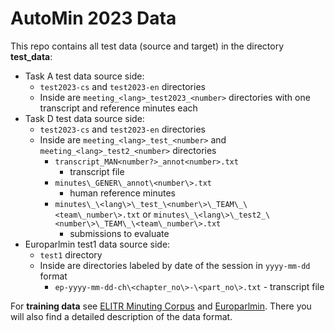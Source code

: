 # AutoMin 2023 Data

This repo contains all test data (source and target) in the directory **test_data**:
- Task A test data source side:
  - ``test2023-cs`` and ``test2023-en`` directories
  - Inside are ``meeting_<lang>_test2023_<number>`` directories with one transcript and reference minutes each
- Task D test data source side:
  - ``test2023-cs`` and ``test2023-en`` directories
  - Inside are ``meeting_<lang>_test_<number>`` and ``meeting_<lang>_test2_<number>`` directories
    - ``transcript_MAN<number?>_annot<number>.txt``
      - transcript file
    - ``minutes\_GENER\_annot\<number\>.txt``
      - human reference minutes
    - ``minutes\_\<lang\>\_test_\<number\>\_TEAM\_\<team\_number\>.txt`` or ``minutes\_\<lang\>\_test2_\<number\>\_TEAM\_\<team\_number\>.txt``
      - submissions to evaluate
- Europarlmin test1 data source side:
  - ``test1`` directory
  - Inside are directories labeled by date of the session in ``yyyy-mm-dd`` format
    - ``ep-yyyy-mm-dd-ch\<chapter_no\>-\<part_no\>.txt`` - transcript file

For **training data** see [ELITR Minuting Corpus](https://ufal.mff.cuni.cz/elitr-minuting-corpus) and [Europarlmin](https://github.com/ufal/europarlmin).
There you will also find a detailed description of the data format.
